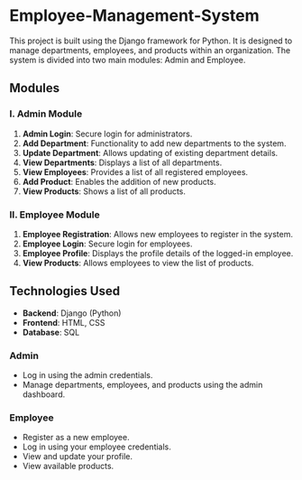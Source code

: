 # Employee-Management-System

This project is built using the Django framework for Python. It is designed to manage departments, employees, and products within an organization. The system is divided into two main modules: Admin and Employee.

## Modules

### I. Admin Module

1. **Admin Login**: Secure login for administrators.
2. **Add Department**: Functionality to add new departments to the system.
3. **Update Department**: Allows updating of existing department details.
4. **View Departments**: Displays a list of all departments.
5. **View Employees**: Provides a list of all registered employees.
6. **Add Product**: Enables the addition of new products.
7. **View Products**: Shows a list of all products.

### II. Employee Module

1. **Employee Registration**: Allows new employees to register in the system.
2. **Employee Login**: Secure login for employees.
3. **Employee Profile**: Displays the profile details of the logged-in employee.
4. **View Products**: Allows employees to view the list of products.

## Technologies Used

- **Backend**: Django (Python)
- **Frontend**: HTML, CSS
- **Database**: SQL

### Admin
- Log in using the admin credentials.
- Manage departments, employees, and products using the admin dashboard.

### Employee
- Register as a new employee.
- Log in using your employee credentials.
- View and update your profile.
- View available products.

